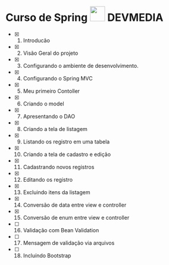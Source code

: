 
# Curso de Spring  <img src="https://www.devmedia.com.br/favicon.png?w=112" height="40"> DEVMEDIA

- [X] 1. Introducão
- [X] 2. Visão Geral do projeto
- [X] 3. Configurando o ambiente de desenvolvimento. 
- [X] 4. Configurando o Spring MVC
- [X] 5. Meu primeiro Contoller
- [X] 6. Criando o model
- [X] 7. Apresentando o DAO
- [x] 8. Criando a tela de listagem
- [X] 9. Listando os registro em uma tabela 
- [X] 10. Criando a tela de cadastro e edição
- [X] 11. Cadastrando novos registros
- [X] 12. Editando os registro
- [X] 13. Excluindo itens da listagem
- [X] 14. Conversão de data entre view e controller
- [x] 15. Conversão de enum entre view e controller
- [ ] 16. Validação com Bean Validation
- [ ] 17. Mensagem de validação via arquivos
- [ ] 18. Incluíndo Bootstrap
